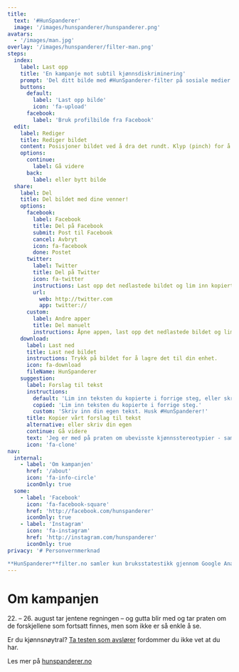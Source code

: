 ```yaml
---
title:
  text: '#HunSpanderer'
  image: '/images/hunspanderer/hunspanderer.png'
avatars: 
  - '/images/man.jpg'
overlay: '/images/hunspanderer/filter-man.png'
steps: 
  index: 
    label: Last opp
    title: 'En kampanje mot subtil kjønnsdiskriminering'
    prompt: 'Del ditt bilde med #HunSpanderer-filter på sosiale medier.'
    buttons:
      default: 
        label: 'Last opp bilde'
        icon: 'fa-upload'
      facebook:
        label: 'Bruk profilbilde fra Facebook'
  edit: 
    label: Rediger
    title: Rediger bildet
    content: Posisjoner bildet ved å dra det rundt. Klyp (pinch) for å zoome.
    options: 
      continue: 
        label: Gå videre
      back: 
        label: eller bytt bilde
  share:
    label: Del
    title: Del bildet med dine venner!
    options: 
      facebook:
        label: Facebook
        title: Del på Facebook
        submit: Post til Facebook
        cancel: Avbryt
        icon: fa-facebook
        done: Postet
      twitter:
        label: Twitter
        title: Del på Twitter
        icon: fa-twitter
        instructions: Last opp det nedlastede bildet og lim inn kopiert tekst.
        url: 
          web: http://twitter.com 
          app: twitter://
      custom:
        label: Andre apper
        title: Del manuelt
        instructions: Åpne appen, last opp det nedlastede bildet og lim inn kopiert tekst.
    download: 
      label: Last ned
      title: Last ned bildet
      instructions: Trykk på bildet for å lagre det til din enhet.
      icon: fa-download
      fileName: HunSpanderer
    suggestion: 
      label: Forslag til tekst
      instructions: 
        default: 'Lim inn teksten du kopierte i forrige steg, eller skriv egen. Husk #HunSpanderer'
        copied: 'Lim inn teksten du kopierte i forrige steg.'
        custom: 'Skriv inn din egen tekst. Husk #HunSpanderer!'
      title: Kopier vårt forslag til tekst
      alternative: eller skriv din egen
      continue: Gå videre
      text: 'Jeg er med på praten om ubevisste kjønnsstereotypier - sammen endrer vi holdninger. Last opp og del ditt bilde du også på http://hunspandererfilter.no. #HunSpanderer'
      icon: 'fa-clone'
nav:
  internal:
    - label: 'Om kampanjen'
      href: '/about'
      icon: 'fa-info-circle'
      iconOnly: true
  some:
    - label: 'Facebook'
      icon: 'fa-facebook-square'
      href: 'http://facebook.com/hunspanderer'
      iconOnly: true
    - label: 'Instagram'
      icon: 'fa-instagram'
      href: 'http://instagram.com/hunspanderer'
      iconOnly: true
privacy: '# Personvernmerknad

**HunSpanderer**filter.no samler kun bruksstatestikk gjennom Google Analytics. Ingen bilder eller personlig data blir lagret av oss.'
---
```


# Om kampanjen

22\. – 26. august tar jentene regningen – og gutta blir med og tar praten om de forskjellene som fortsatt finnes, men som ikke er så enkle å se. 

Er du kjønnsnøytral? [Ta testen som avslører](http://tatesten.no/) fordommer du ikke vet at du har. 

Les mer på [hunspanderer.no](http://www.hunspanderer.no)
